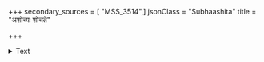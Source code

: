 +++
secondary_sources = [ "MSS_3514",]
jsonClass = "Subhaashita"
title = "अशोच्यः शोचते"

+++

<details><summary>Text</summary>

अशोच्यः शोचते शोच्यं किं वा शोच्यो न शोच्यते।  
कश्च कस्येह शोच्योऽस्ति देहेऽस्मिन् बुद्बुदोपमे॥
</details>
